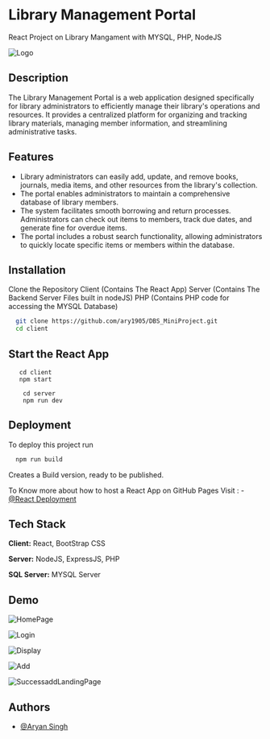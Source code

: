 
# Library Management Portal

React Project on Library Mangament with MYSQL, PHP, NodeJS




![Logo](https://i.postimg.cc/TPVHdBDC/Screenshot-193.png)


## Description

The Library Management Portal is a web application designed specifically for library administrators to efficiently manage their library's operations and resources. It provides a centralized platform for organizing and tracking library materials, managing member information, and streamlining administrative tasks.


## Features

- Library administrators can easily add, update, and remove books, journals, media items, and other resources from the library's collection.
- The portal enables administrators to maintain a comprehensive database of library members.
- The system facilitates smooth borrowing and return processes. Administrators can check out items to members, track due dates, and generate fine for overdue items. 
- The portal includes a robust search functionality, allowing administrators to quickly locate specific items or members within the database.


## Installation

Clone the Repository
Client (Contains The React App)
Server (Contains The Backend Server Files built in nodeJS)
PHP (Contains PHP code for accessing the MYSQL Database)

```bash
  git clone https://github.com/ary1905/DBS_MiniProject.git
  cd client  
```

## Start the React App
```run react app
   cd client
   npm start 
```

```run server
    cd server
    npm run dev
```

    
## Deployment

To deploy this project run

```bash
  npm run build
```
Creates a Build version, ready to be published.

To Know more about how to host a React App on GitHub Pages
Visit : - [@React Deployment](https://create-react-app.dev/docs/deployment/)


## Tech Stack

**Client:** React, BootStrap CSS

**Server:** NodeJS, ExpressJS, PHP

**SQL Server:** MYSQL Server


## Demo

![HomePage](https://i.postimg.cc/JnswtqCs/Screenshot-181.png)

![Login](https://i.postimg.cc/vmHwwyPL/Screenshot-182.png)

![Display](https://i.postimg.cc/YC7w8YYP/Screenshot-185.png)

![Add](https://i.postimg.cc/yNQ4VGtq/Screenshot-187.png)

![SuccessaddLandingPage](https://i.postimg.cc/3JmTgn4p/Screenshot-188.png)






## Authors

- [@Aryan Singh](https://www.github.com/ary1905)


